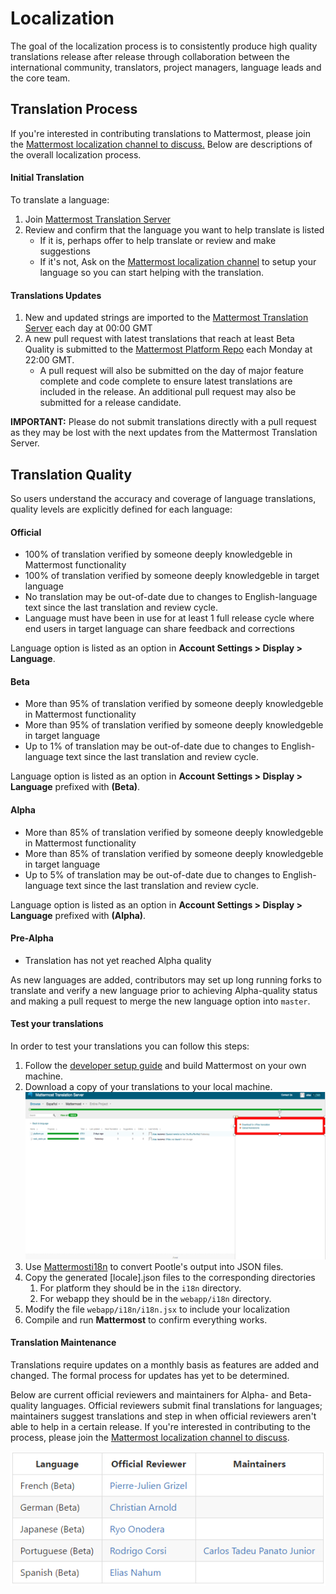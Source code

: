 # Localization 

The goal of the localization process is to consistently produce high quality translations release after release through collaboration between the international community, translators, project managers, language leads and the core team.

## Translation Process

If you're interested in contributing translations to Mattermost, please join the [Mattermost localization channel to discuss.](https://pre-release.mattermost.com/core/channels/localization) Below are descriptions of the overall localization process.

#### Initial Translation

To translate a language:
1. Join [Mattermost Translation Server](http://translate.mattermost.com)
2. Review and confirm that the language you want to help translate is listed
    - If it is, perhaps offer to help translate or review and make suggestions
    - If it's not, Ask on the [Mattermost localization channel](https://pre-release.mattermost.com/core/channels/localization) to setup your language so you can start helping with the translation.

#### Translations Updates

1. New and updated strings are imported to the [Mattermost Translation Server](http://translate.mattermost.com) each day at 00:00 GMT
2. A new pull request with latest translations that reach at least Beta Quality is submitted to the [Mattermost Platform Repo](https://github.com/mattermost/platform) each Monday at 22:00 GMT.
    - A pull request will also be submitted on the day of major feature complete and code complete to ensure latest translations are included in the release. An additional pull request may also be submitted for a release candidate.

**IMPORTANT:** Please do not submit translations directly with a pull request as they may be lost with the next updates from the Mattermost Translation Server.

## Translation Quality

So users understand the accuracy and coverage of language translations, quality levels are explicitly defined for each language:

#### Official
- 100% of translation verified by someone deeply knowledgeble in Mattermost functionality
- 100% of translation verified by someone deeply knowledgeble in target language
- No translation may be out-of-date due to changes to English-language text since the last translation and review cycle.
- Language must have been in use for at least 1 full release cycle where end users in target language can share feedback and corrections

Language option is listed as an option in **Account Settings > Display > Language**.

#### Beta
- More than 95% of translation verified by someone deeply knowledgeble in Mattermost functionality
- More than 95% of translation verified by someone deeply knowledgeble in target language
- Up to 1% of translation may be out-of-date due to changes to English-language text since the last translation and review cycle.

Language option is listed as an option in **Account Settings > Display > Language** prefixed with **(Beta)**.

#### Alpha
- More than 85% of translation verified by someone deeply knowledgeble in Mattermost functionality
- More than 85% of translation verified by someone deeply knowledgeble in target language
- Up to 5% of translation may be out-of-date due to changes to English-language text since the last translation and review cycle.

Language option is listed as an option in **Account Settings > Display > Language** prefixed with **(Alpha)**.

#### Pre-Alpha
- Translation has not yet reached Alpha quality

As new languages are added, contributors may set up long running forks to translate and verify a new language prior to achieving Alpha-quality status and making a pull request to merge the new language option into `master`.

#### Test your translations

In order to test your translations you can follow this steps:
1. Follow the [developer setup guide](http://docs.mattermost.com/developer/developer-setup.html) and build Mattermost on your own machine.
2. Download a copy of your translations to your local machine.
    ![translations_download](../images/translations_download.png)
3. Use [Mattermosti18n](https://github.com/rodrigocorsi2/mattermosti18n#convert-po---json) to convert Pootle's output into JSON files.
4. Copy the generated [locale].json files to the corresponding directories
    1. For platform they should be in the `i18n` directory.
    2. For webapp they should be in the `webapp/i18n` directory.
5. Modify the file `webapp/i18n/i18n.jsx` to include your localization
6. Compile and run **Mattermost** to confirm everything works.

#### Translation Maintenance

Translations require updates on a monthly basis as features are added and changed. The formal process for updates has yet to be determined.

Below are current official reviewers and maintainers for Alpha- and Beta-quality languages. Official reviewers submit final translations for languages; maintainers suggest translations and step in when official reviewers aren't able to help in a certain release. If you're interested in contributing to the process, please join the [Mattermost localization channel to discuss](https://pre-release.mattermost.com/core/channels/localization).

![localization_maintenance](../../source/images/localization_maintenance.PNG)
